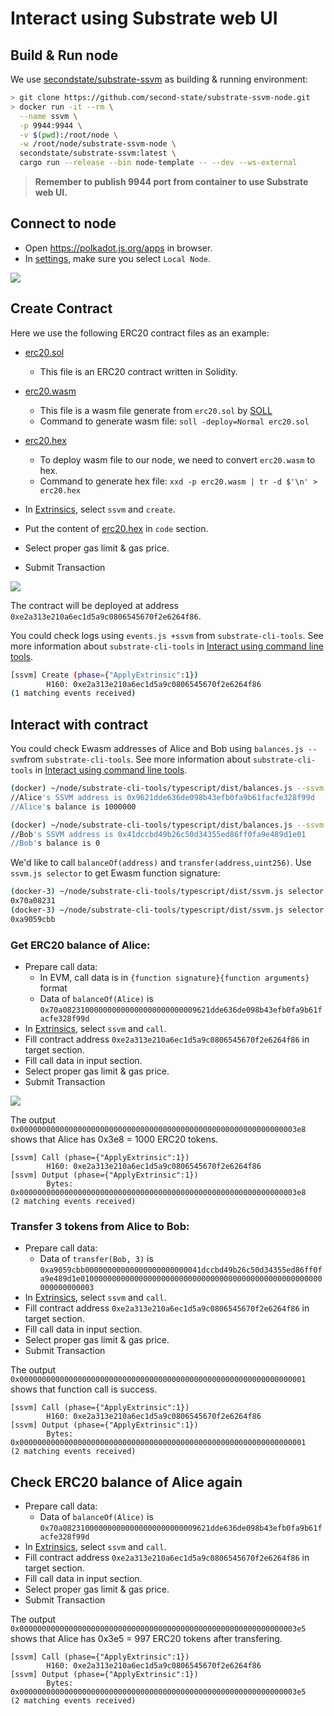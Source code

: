 # Interact using Substrate web UI

## Build & Run node

We use [secondstate/substrate-ssvm](https://hub.docker.com/r/secondstate/substrate-ssvm) as building & running environment:

```bash
> git clone https://github.com/second-state/substrate-ssvm-node.git
> docker run -it --rm \
  --name ssvm \
  -p 9944:9944 \
  -v $(pwd):/root/node \
  -w /root/node/substrate-ssvm-node \
  secondstate/substrate-ssvm:latest \
  cargo run --release --bin node-template -- --dev --ws-external
```

> **Remember to publish 9944 port from container to use Substrate web UI.**

## Connect to node

- Open https://polkadot.js.org/apps in browser.
- In [settings](https://polkadot.js.org/apps/#/settings), make sure you select `Local Node`.

![](./web-ui/local-node.png)

## Create Contract

Here we use the following ERC20 contract files as an example:
- [erc20.sol](./erc20/erc20.sol)
  - This file is an ERC20 contract written in Solidity.
- [erc20.wasm](./erc20/erc20.wasm)
  - This file is a wasm file generate from `erc20.sol` by [SOLL](https://github.com/second-state/soll)
  - Command to generate wasm file: `soll -deploy=Normal erc20.sol`
- [erc20.hex](./erc20/erc20.hex)
  - To deploy wasm file to our node, we need to convert `erc20.wasm` to hex.
  - Command to generate hex file: `xxd -p erc20.wasm | tr -d $'\n' > erc20.hex`

- In [Extrinsics](https://polkadot.js.org/apps/#/extrinsics), select `ssvm` and `create`.
- Put the content of [erc20.hex](./erc20/erc20.hex) in `code` section.
- Select proper gas limit & gas price.
- Submit Transaction

![](./web-ui/send-ssvm-tx.png)

The contract will be deployed at address `0xe2a313e210a6ec1d5a9c0806545670f2e6264f86`.

You could check logs using `events.js +ssvm` from `substrate-cli-tools`. See more information about `substrate-cli-tools` in [Interact using command line tools](./interact-using-cli.md).

```bash
[ssvm] Create (phase={"ApplyExtrinsic":1})
        H160: 0xe2a313e210a6ec1d5a9c0806545670f2e6264f86
(1 matching events received)
```

## Interact with contract

You could check Ewasm addresses of Alice and Bob using `balances.js --svm`from `substrate-cli-tools`. See more information about `substrate-cli-tools` in [Interact using command line tools](./interact-using-cli.md).

```bash
(docker) ~/node/substrate-cli-tools/typescript/dist/balances.js --ssvm //Alice
//Alice's SSVM address is 0x9621dde636de098b43efb0fa9b61facfe328f99d
//Alice's balance is 1000000

(docker) ~/node/substrate-cli-tools/typescript/dist/balances.js --ssvm //Bob
//Bob's SSVM address is 0x41dccbd49b26c50d34355ed86ff0fa9e489d1e01
//Bob's balance is 0
```

We'd like to call `balanceOf(address)` and `transfer(address,uint256)`. Use `ssvm.js selector` to get Ewasm function signature:

```bash
(docker-3) ~/node/substrate-cli-tools/typescript/dist/ssvm.js selector 'balanceOf(address)'
0x70a08231
(docker-3) ~/node/substrate-cli-tools/typescript/dist/ssvm.js selector 'transfer(address,uint256)'
0xa9059cbb
```

### Get ERC20 balance of Alice:

- Prepare call data:
  - In EVM, call data is in `{function signature}{function arguments}` format
  - Data of `balanceOf(Alice)` is `0x70a082310000000000000000000000009621dde636de098b43efb0fa9b61facfe328f99d`
- In [Extrinsics](https://polkadot.js.org/apps/#/extrinsics), select `ssvm` and `call`.
- Fill contract address `0xe2a313e210a6ec1d5a9c0806545670f2e6264f86` in target section.
- Fill call data in input section.
- Select proper gas limit & gas price.
- Submit Transaction

![](./web-ui/balance-of-alice.png)

The output `0x00000000000000000000000000000000000000000000000000000000000003e8` shows that Alice has 0x3e8 = 1000 ERC20 tokens.

```
[ssvm] Call (phase={"ApplyExtrinsic":1})
        H160: 0xe2a313e210a6ec1d5a9c0806545670f2e6264f86
[ssvm] Output (phase={"ApplyExtrinsic":1})
        Bytes: 0x00000000000000000000000000000000000000000000000000000000000003e8
(2 matching events received)
```

### Transfer 3 tokens from Alice to Bob:

- Prepare call data:
  - Data of `transfer(Bob, 3)` is `0xa9059cbb00000000000000000000000041dccbd49b26c50d34355ed86ff0fa9e489d1e010000000000000000000000000000000000000000000000000000000000000003`
- In [Extrinsics](https://polkadot.js.org/apps/#/extrinsics), select `ssvm` and `call`.
- Fill contract address `0xe2a313e210a6ec1d5a9c0806545670f2e6264f86` in target section.
- Fill call data in input section.
- Select proper gas limit & gas price.
- Submit Transaction

The output `0x0000000000000000000000000000000000000000000000000000000000000001` shows that function call is success.

```
[ssvm] Call (phase={"ApplyExtrinsic":1})
        H160: 0xe2a313e210a6ec1d5a9c0806545670f2e6264f86
[ssvm] Output (phase={"ApplyExtrinsic":1})
        Bytes: 0x0000000000000000000000000000000000000000000000000000000000000001
(2 matching events received)
```

## Check ERC20 balance of Alice again

- Prepare call data:
  - Data of `balanceOf(Alice)` is `0x70a082310000000000000000000000009621dde636de098b43efb0fa9b61facfe328f99d`
- In [Extrinsics](https://polkadot.js.org/apps/#/extrinsics), select `ssvm` and `call`.
- Fill contract address `0xe2a313e210a6ec1d5a9c0806545670f2e6264f86` in target section.
- Fill call data in input section.
- Select proper gas limit & gas price.
- Submit Transaction

The output `0x00000000000000000000000000000000000000000000000000000000000003e5` shows that Alice has 0x3e5 = 997 ERC20 tokens after transfering.

```
[ssvm] Call (phase={"ApplyExtrinsic":1})
        H160: 0xe2a313e210a6ec1d5a9c0806545670f2e6264f86
[ssvm] Output (phase={"ApplyExtrinsic":1})
        Bytes: 0x00000000000000000000000000000000000000000000000000000000000003e5
(2 matching events received)
```
